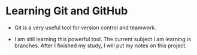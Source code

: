 # Learning Git and GitHub

* Git is a very useful tool for version control and teamwork.

* I am still learning this powerful tool. The current subject I am learning is branches. After I finished my study, I will put my notes on this project.
